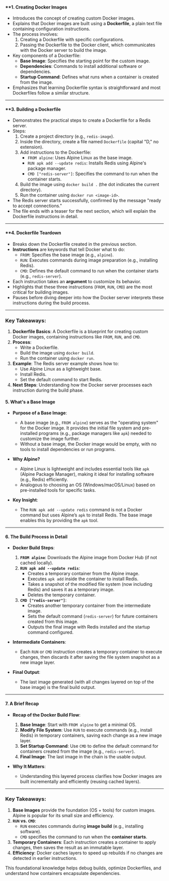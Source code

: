 

#### **1. Creating Docker Images
- Introduces the concept of creating custom Docker images.
- Explains that Docker images are built using a **Dockerfile**, a plain text file containing configuration instructions.
- The process involves:
  1. Creating a Dockerfile with specific configurations.
  2. Passing the Dockerfile to the Docker client, which communicates with the Docker server to build the image.
- Key components of a Dockerfile:
  - **Base Image**: Specifies the starting point for the custom image.
  - **Dependencies**: Commands to install additional software or dependencies.
  - **Startup Command**: Defines what runs when a container is created from the image.
- Emphasizes that learning Dockerfile syntax is straightforward and most Dockerfiles follow a similar structure.

---

#### **3. Building a Dockerfile
- Demonstrates the practical steps to create a Dockerfile for a Redis server.
- Steps:
  1. Create a project directory (e.g., `redis-image`).
  2. Inside the directory, create a file named `Dockerfile` (capital "D," no extension).
  3. Add instructions to the Dockerfile:
     - `FROM alpine`: Uses Alpine Linux as the base image.
     - `RUN apk add --update redis`: Installs Redis using Alpine's package manager.
     - `CMD ["redis-server"]`: Specifies the command to run when the container starts.
  4. Build the image using `docker build .` (the dot indicates the current directory).
  5. Run the container using `docker run <image-id>`.
- The Redis server starts successfully, confirmed by the message "ready to accept connections."
- The file ends with a teaser for the next section, which will explain the Dockerfile instructions in detail.

---

#### **4. Dockerfile Teardown
- Breaks down the Dockerfile created in the previous section.
- **Instructions** are keywords that tell Docker what to do:
  - `FROM`: Specifies the base image (e.g., `alpine`).
  - `RUN`: Executes commands during image preparation (e.g., installing Redis).
  - `CMD`: Defines the default command to run when the container starts (e.g., `redis-server`).
- Each instruction takes an **argument** to customize its behavior.
- Highlights that these three instructions (`FROM`, `RUN`, `CMD`) are the most critical for building images.
- Pauses before diving deeper into how the Docker server interprets these instructions during the build process.

---

### Key Takeaways:
1. **Dockerfile Basics**: A Dockerfile is a blueprint for creating custom Docker images, containing instructions like `FROM`, `RUN`, and `CMD`.
2. **Process**:
   - Write a Dockerfile.
   - Build the image using `docker build`.
   - Run the container using `docker run`.
3. **Example**: The Redis server example shows how to:
   - Use Alpine Linux as a lightweight base.
   - Install Redis.
   - Set the default command to start Redis.
1. **Next Steps**: Understanding how the Docker server processes each instruction during the build phase.


#### **5. What's a Base Image**
- **Purpose of a Base Image**:  
  - A base image (e.g., `FROM alpine`) serves as the "operating system" for the Docker image. It provides the initial file system and pre-installed programs (e.g., package managers like `apk`) needed to customize the image further.  
  - Without a base image, the Docker image would be empty, with no tools to install dependencies or run programs.  

- **Why Alpine?**  
  - Alpine Linux is lightweight and includes essential tools like `apk` (Alpine Package Manager), making it ideal for installing software (e.g., Redis) efficiently.  
  - Analogous to choosing an OS (Windows/macOS/Linux) based on pre-installed tools for specific tasks.  

- **Key Insight**:  
  - The `RUN apk add --update redis` command is not a Docker command but uses Alpine’s `apk` to install Redis. The base image enables this by providing the `apk` tool.  

---

#### **6. The Build Process in Detail**
- **Docker Build Steps**:  
  1. **`FROM alpine`**: Downloads the Alpine image from Docker Hub (if not cached locally).  
  2. **`RUN apk add --update redis`**:  
     - Creates a temporary container from the Alpine image.  
     - Executes `apk add` inside the container to install Redis.  
     - Takes a snapshot of the modified file system (now including Redis) and saves it as a temporary image.  
     - Deletes the temporary container.  
  3. **`CMD ["redis-server"]`**:  
     - Creates another temporary container from the intermediate image.  
     - Sets the default command (`redis-server`) for future containers created from this image.  
     - Outputs the final image with Redis installed and the startup command configured.  

- **Intermediate Containers**:  
  - Each `RUN` or `CMD` instruction creates a temporary container to execute changes, then discards it after saving the file system snapshot as a new image layer.  

- **Final Output**:  
  - The last image generated (with all changes layered on top of the base image) is the final build output.  

---

#### **7. A Brief Recap**
- **Recap of the Docker Build Flow**:  
  1. **Base Image**: Start with `FROM alpine` to get a minimal OS.  
  2. **Modify File System**: Use `RUN` to execute commands (e.g., install Redis) in temporary containers, saving each change as a new image layer.  
  3. **Set Startup Command**: Use `CMD` to define the default command for containers created from the image (e.g., `redis-server`).  
  4. **Final Image**: The last image in the chain is the usable output.  

- **Why It Matters**:  
  - Understanding this layered process clarifies how Docker images are built incrementally and efficiently (reusing cached layers).  

---

### Key Takeaways:
1. **Base Images** provide the foundation (OS + tools) for custom images. Alpine is popular for its small size and efficiency.  
2. **`RUN` vs. `CMD`**:  
   - `RUN` executes commands during **image build** (e.g., installing software).  
   - `CMD` specifies the command to run when the **container starts**.  
3. **Temporary Containers**: Each instruction creates a container to apply changes, then saves the result as an immutable layer.  
4. **Efficiency**: Docker caches layers to speed up rebuilds if no changes are detected in earlier instructions.  

This foundational knowledge helps debug builds, optimize Dockerfiles, and understand how containers encapsulate dependencies.